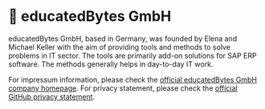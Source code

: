 # :rocket: educatedBytes GmbH

educatedBytes GmbH, based in Germany, was founded by Elena and Michael Keller with the aim of providing tools and methods to solve problems in IT sector. The tools are primarily add-on solutions for SAP ERP software. The methods generally helps in day-to-day IT work.

For impressum information, please check the [official educatedBytes GmbH company homepage](https://www.educatedbytes.de/impressum). For privacy statement, please check the [official GitHub privacy statement](https://docs.github.com/de/site-policy/privacy-policies/github-privacy-statement).
